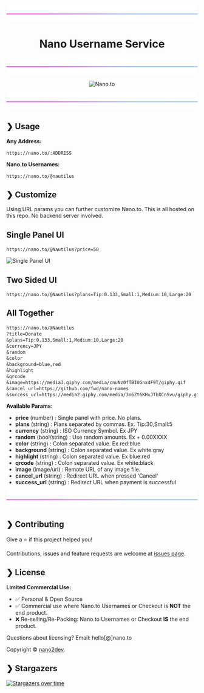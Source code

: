 ![line](https://github.com/fwd/n2/raw/master/.github/line.png)

<h1 align="center">Nano Username Service</h1>

![line](https://github.com/fwd/n2/raw/master/.github/line.png)

<p align="center">
  <img src="https://github.com/fwd/nano/raw/master/dist/images/banner.png" alt="Nano.to" />
</p>

![line](https://github.com/fwd/n2/raw/master/.github/line.png)

## ❯ Usage

**Any Address:**
```text
https://nano.to/:ADDRESS
```

**Nano.to Usernames:**
```text
https://nano.to/@nautilus
```

## ❯ Customize

Using URL params you can further customize Nano.to. This is all hosted on this repo. No backend server involved.

## Single Panel UI

```
https://nano.to/@Nautilus?price=50
```

<img src="https://github.com/fwd/nano/raw/master/dist/single-ui.png" alt="Single Panel UI" />

## Two Sided UI

```
https://nano.to/@Nautilus?plans=Tip:0.133,Small:1,Medium:10,Large:20
```

## All Together

```text
https://nano.to/@Nautilus
?title=Donate
&plans=Tip:0.133,Small:1,Medium:10,Large:20
&currency=JPY
&random
&color
&background=blue,red
&highlight
&qrcode
&image=https://media3.giphy.com/media/cnuNz0fTBIUGnx4F9T/giphy.gif
&cancel_url=https://github.com/fwd/nano-names
&success_url=https://media2.giphy.com/media/3o6Zt6KHxJTbXCnSvu/giphy.gif
```

**Available Params:**

- **price** (number) : Single panel with price. No plans.
- **plans** (string) : Plans separated by commas. Ex. Tip:30,Small:5
- **currency** (string) : ISO Currency Symbol. Ex JPY
- **random** (bool/string) : Use random amounts. Ex + 0.00XXXX
- **color** (string) : Colon separated value. Ex red:blue
- **background** (string) : Colon separated value. Ex white:gray
- **highlight** (string) : Colon separated value. Ex blue:red
- **qrcode** (string) : Colon separated value. Ex white:black
- **image** (image/url) : Remote URL of any image file.
- **cancel_url** (string) : Redirect URL when pressed 'Cancel'
- **success_url** (string) : Redirect URL when payment is successful

![line](https://github.com/fwd/n2/raw/master/.github/line.png)

## ❯ Contributing

Give a ⭐️ if this project helped you!

Contributions, issues and feature requests are welcome at [issues page](https://github.com/fwd/nano-names/issues).

## ❯ License

**Limited Commercial Use:**

- ✅ Personal & Open Source
- ✅ Commercial use where Nano.to Usernames or Checkout is **NOT** the end product.
- ❌ Re-selling/Re-Packing: Nano.to Usernames or Checkout **IS** the end product.

Questions about licensing? Email: hello[@]nano.to

Copyright © [nano2dev](https://twitter.com/nano2dev).

## ❯ Stargazers

[![Stargazers over time](https://starchart.cc/fwd/nano-names.svg)](https://github.com/fwd/nano-names)
